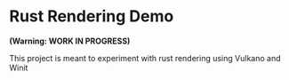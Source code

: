 # Rust Rendering Demo
**(Warning: WORK IN PROGRESS)**

This project is meant to experiment with rust rendering using Vulkano and Winit